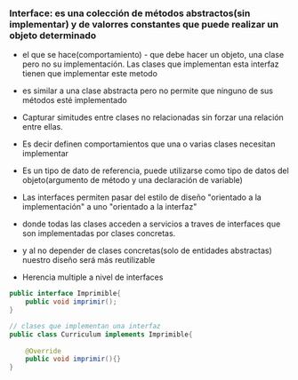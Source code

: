 




### Interface: es una colección de métodos abstractos(sin implementar) y de valorres constantes que puede realizar un objeto determinado
* el que se hace(comportamiento) - que debe hacer un objeto, una clase pero no su implementación. Las clases que implementan esta interfaz tienen que implementar este metodo

* es similar a una clase abstracta pero no permite que ninguno de sus métodos esté implementado
* Capturar simitudes entre clases no relacionadas sin forzar una relación entre ellas.
* Es decir definen comportamientos que una o varias clases necesitan implementar
* Es un tipo de dato de referencia, puede utilizarse como tipo de datos del objeto(argumento de método y una declaración de variable)

* Las interfaces permiten pasar del estilo de diseño "orientado a la implementación" a uno "orientado a la interfaz"
* donde todas las clases acceden a servicios a traves de interfaces que son implementadas por clases concretas.
* y al no depender de clases concretas(solo de entidades abstractas) nuestro diseño  será más reutilizable
* Herencia multiple a nivel de interfaces

```java
public interface Imprimible{
    public void imprimir();
}

// clases que implementan una interfaz
public class Curriculum implements Imprimible{
    
    @Override
    public void imprimir(){}
}
```


